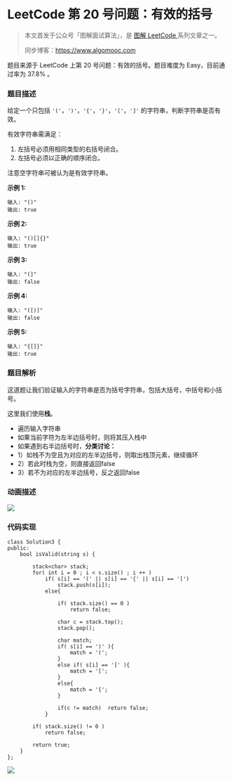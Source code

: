 # LeetCode 第 20 号问题：有效的括号

> 本文首发于公众号「图解面试算法」，是 [图解 LeetCode ](<https://github.com/MisterBooo/LeetCodeAnimation>) 系列文章之一。
>
> 同步博客：https://www.algomooc.com

题目来源于 LeetCode 上第 20 号问题：有效的括号。题目难度为 Easy，目前通过率为 37.8% 。

### 题目描述

给定一个只包括 `'('`，`')'`，`'{'`，`'}'`，`'['`，`']'` 的字符串，判断字符串是否有效。

有效字符串需满足：

1. 左括号必须用相同类型的右括号闭合。
2. 左括号必须以正确的顺序闭合。

注意空字符串可被认为是有效字符串。

**示例 1:**

```
输入: "()"
输出: true
```

**示例 2:**

```
输入: "()[]{}"
输出: true
```

**示例 3:**

```
输入: "(]"
输出: false
```

**示例 4:**

```
输入: "([)]"
输出: false
```

**示例 5:**

```
输入: "{[]}"
输出: true
```

### 题目解析

这道题让我们验证输入的字符串是否为括号字符串，包括大括号，中括号和小括号。

这里我们使用**栈**。

- 遍历输入字符串
- 如果当前字符为左半边括号时，则将其压入栈中
- 如果遇到右半边括号时，**分类讨论：**
- 1）如栈不为空且为对应的左半边括号，则取出栈顶元素，继续循环  
- 2）若此时栈为空，则直接返回false
- 3）若不为对应的左半边括号，反之返回false

### 动画描述

![](https://blog-1257126549.cos.ap-guangzhou.myqcloud.com/blog/xu55u.gif)

### 代码实现

```
class Solution3 {
public:
    bool isValid(string s) {

        stack<char> stack;
        for( int i = 0 ; i < s.size() ; i ++ )
            if( s[i] == '(' || s[i] == '{' || s[i] == '[')
                stack.push(s[i]);
            else{

                if( stack.size() == 0 )
                    return false;

                char c = stack.top();
                stack.pop();

                char match;
                if( s[i] == ')' ){
                    match = '(';
                }
                else if( s[i] == ']' ){
                    match = '[';
                }
                else{
                    match = '{';
                }

                if(c != match)  return false;
            }

        if( stack.size() != 0 )
            return false;

        return true;
    }
};
```

![](../../Pictures/qrcode.jpg)